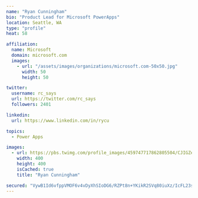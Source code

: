 ```yaml
---
name: "Ryan Cunningham"
bio: "Product Lead for Microsoft PowerApps"
location: Seattle, WA
type: "profile"
heat: 58

affiliation:
  name: Microsoft
  domain: microsoft.com
  images:
    - url: "/assets/images/organizations/microsoft.com-50x50.jpg"
      width: 50
      height: 50

twitter:
  username: rc_says
  url: https://twitter.com/rc_says
  followers: 2401

linkedin:
  url: https://www.linkedin.com/in/rycu

topics:
  - Power Apps

images:
  - url: https://pbs.twimg.com/profile_images/459747717862805504/CJIGZejd_400x400.png
    width: 400
    height: 400
    isCached: true
    title: "Ryan Cunningham"

secured: "VywB1Id6vfppVMOF6v4vDyXhSIoDG6/RZPt8n+YKikR2SVq80iuXz/IcFL23sDbQw8XPr01DDdcZaz64PWQVJEwllvmBWwq/m8sYTvqu72OucgibKrAt2xmX60RWS0jS2yQq81PJEN9eY900ZYvYBk+3kJfKjKKUKJnmddxXQuBmTFiw+k7WtAYjW2kEDgejbuz9LJIy9stSaJKsY94pV4XeRFqtdDrH1DMetUWXfwnEipBCR/CdG6qVKVb0CbEm5Ba54j7pkCsUGPVctnF4irCpJzwU3iwcHBVX3S8xFyR+MTKI+PkDrYlUTFjQQn+MHjFbbzJSMQdcPMhNDuozCZutbsnS0vBaOC6d63uCjmmSYRkxkTO7alERiArhC39ZrUTzZzUC4kcfCDVoDjEhcWN5/+BgRzLUPSK2+9FeBRw=;nObKFOUD74PEv2QT1tTvPw=="
---
```


